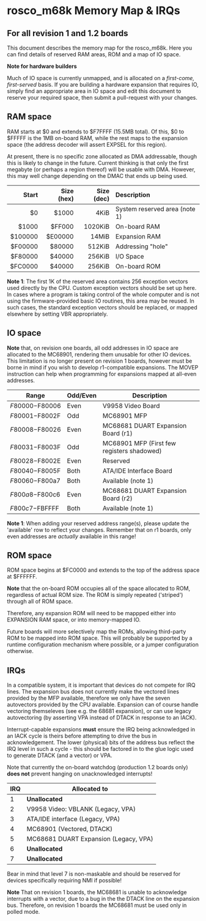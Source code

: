 # rosco_m68k Memory Map & IRQs
## For all revision 1 and 1.2 boards

This document describes the memory map for the rosco_m68k.
Here you can find details of reserved RAM areas, ROM and
a map of IO space.

**Note for hardware builders**

Much of IO space is currently unmapped, and is allocated on a 
_first-come, first-served_ basis. If you are building a hardware
expansion that requires IO, simply find an appropriate area in
IO space and edit this document to reserve your required space,
then submit a pull-request with your changes.

## RAM space

RAM starts at $0 and extends to $F7FFFF (15.5MB total). 
Of this, $0 to $FFFFF is the 1MB on-board RAM, while the rest 
maps to the expansion space (the address decoder will assert 
EXPSEL for this region).

At present, there is no specific zone allocated as DMA addressable,
though this is likely to change in the future. Current thinking is
that only the first megabyte (or perhaps a region thereof) will 
be usable with DMA. However, this may well change depending on the
DMAC that ends up being used.

| Start   | Size (hex) | Size (dec) | Description                     |
|--------:|-----------:|-----------:|:--------------------------------|
|      $0 |   $1000    |    4KiB    | System reserved area (note 1)   |
|   $1000 |  $FF000    | 1020KiB    | On-board RAM                    |
| $100000 | $E00000    |   14MiB    | Expansion RAM                   |
| $F00000 |  $80000    |  512KiB    | Addressing "hole"               |
| $F80000 |  $40000    |  256KiB    | I/O Space                       |
| $FC0000 |  $40000    |  256KiB    | On-board ROM                    |

**Note 1**: The first 1K of the reserved area contains 256 exception vectors
used directly by the CPU. Custom exception vectors should be set up here.
In cases where a program is taking control of the whole computer and is not
using the firmware-provided basic IO routines, this area may be reused.
In such cases, the standard exception vectors should be replaced, or mapped 
elsewhere by setting VBR appropriately.

## IO space

**Note** that, on revision one boards, all odd addresses in IO space are 
allocated to the MC68901, rendering them unusable for other IO devices.
This limitation is no longer present on revision 1 boards, however must be
borne in mind if you wish to develop r1-compatible expansions. The MOVEP
instruction can help when programming for expansions mapped at all-even 
addresses.

| Range           | Odd/Even | Description                                    |
|-----------------|----------|------------------------------------------------|
| $F80000-$F80006 | Even     | V9958 Video Board                              |
| $F80001-$F8002F | Odd      | MC68901 MFP                                    |
| $F80008-$F80026 | Even     | MC68681 DUART Expansion Board (r1)             |
| $F80031-$F8003F | Odd      | MC68901 MFP (First few registers shadowed)     |
| $F80028-$F8002E | Even     | Reserved                                       |
| $F80040-$F8005F | Both     | ATA/IDE Interface Board                        |
| $F80060-$F800a7 | Both     | Available (note 1)                             |
| $F800a8-$F800c6 | Even     | MC68681 DUART Expansion Board (r2)             |
| $F800c7-$FBFFFF | Both     | Available (note 1)                             |

**Note 1**: When adding your reserved address range(s), please update the 
'available' row to reflect your changes. Remember that on r1 boards, only 
even addresses are _actually_ available in this range!

## ROM space

ROM space begins at $FC0000 and extends to the top of the address space at
$FFFFFF. 

**Note** that the on-board ROM occupies all of the space allocated to ROM, 
regardless of actual ROM size. The ROM is simply repeated ('striped') 
through all of ROM space.

Therefore, any expansion ROM will need to be mappped either into EXPANSION
RAM space, or into memory-mapped IO. 

Future boards will more selectively map the ROMs, allowing third-party ROM
to be mapped into ROM space. This will probably be supported by a runtime
configuration mechanism where possible, or a jumper configuration otherwise.

## IRQs

In a compatible system, it is important that devices do not compete for 
IRQ lines. The expansion bus does not currently make the vectored lines 
provided by the MFP available, therefore we only have the seven autovectors
provided by the CPU available. Expansion can of course handle vectoring
themseleves (see e.g. the 68681 expansion), or can use legacy autovectoring
(by asserting VPA instead of DTACK in response to an IACK).

Interrupt-capable expansions **must** ensure the IRQ being acknowledged in
an IACK cycle is theirs before attempting to drive the bus in acknowledgement.
The lower (physical) bits of the address bus reflect the IRQ level in such
a cycle - this should be factored in to the glue logic used to generate
DTACK (and a vector) or VPA.

Note that currently the on-board watchdog (production 1.2 boards only) 
**does not** prevent hanging on unacknowledged interrupts!

| IRQ | Allocated to                             |
|-----|------------------------------------------|
| 1   | **Unallocated**                          |
| 2   | V9958 Video: VBLANK (Legacy, VPA)        |
| 3   | ATA/IDE interface (Legacy, VPA)          |
| 4   | MC68901 (Vectored, DTACK)                |
| 5   | MC68681 DUART Expansion (Legacy, VPA)    |
| 6   | **Unallocated**                          |
| 7   | **Unallocated**                          |

Bear in mind that level 7 is non-maskable and should be reserved for
devices specifically requiring NMI if possible!

**Note** That on revision 1 boards, the MC68681 is unable to acknowledge
interrupts with a vector, due to a bug in the  the DTACK line on the
expansion bus. Therefore, on revision 1 boards the MC68681 must be
used only in polled mode.

